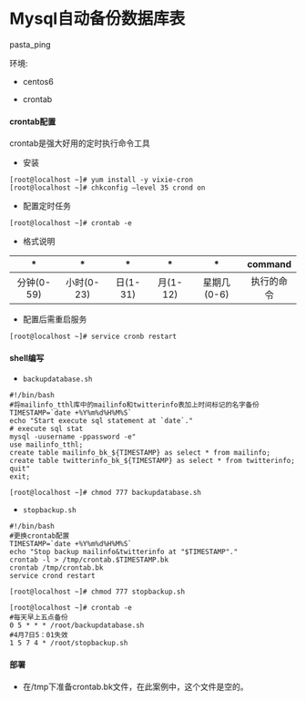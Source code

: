 # Mysql自动备份数据库表
pasta_ping


环境:

- centos6

- crontab

#### crontab配置
crontab是强大好用的定时执行命令工具
-	安装
~~~shell
[root@localhost ~]# yum install -y vixie-cron
[root@localhost ~]# chkconfig –level 35 crond on
~~~
-	配置定时任务
~~~shell
[root@localhost ~]# crontab -e
~~~

- 格式说明


|    *     |    *     |    *    |    *    |    *     | command |
| :------: | :------: | :-----: | :-----: | :------: | :-----: |
| 分钟(0-59) | 小时(0-23) | 日(1-31) | 月(1-12) | 星期几(0-6) |  执行的命令  |

- 配置后需重启服务
~~~shell
[root@localhost ~]# service cronb restart
~~~

#### shell编写

- `backupdatabase.sh`

~~~shell
#!/bin/bash  
#将mailinfo_tthl库中的mailinfo和twitterinfo表加上时间标记的名字备份
TIMESTAMP=`date +%Y%m%d%H%M%S`
echo "Start execute sql statement at `date`."
# execute sql stat  
mysql -uusername -ppassword -e"
use mailinfo_tthl;
create table mailinfo_bk_${TIMESTAMP} as select * from mailinfo;
create table twitterinfo_bk_${TIMESTAMP} as select * from twitterinfo;
quit"
exit;
~~~
~~~shell
[root@localhost ~]# chmod 777 backupdatabase.sh
~~~

-	`stopbackup.sh`
~~~shell
#!/bin/bash
#更换crontab配置
TIMESTAMP=`date +%Y%m%d%H%M%S`
echo "Stop backup mailinfo&twitterinfo at "$TIMESTAMP"."
crontab -l > /tmp/crontab.$TIMESTAMP.bk
crontab /tmp/crontab.bk
service crond restart
~~~
~~~shell
[root@localhost ~]# chmod 777 stopbackup.sh
~~~

~~~shell
[root@localhost ~]# crontab -e
#每天早上五点备份
0 5 * * * /root/backupdatabase.sh
#4月7日5：01失效
1 5 7 4 * /root/stopbackup.sh
~~~

#### 部署
-	在/tmp下准备crontab.bk文件，在此案例中，这个文件是空的。
